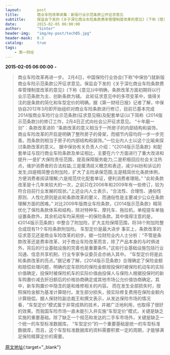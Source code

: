 ```yaml
---
layout:       post
title:        商业车险改革续集：新版行业示范条款公开征求意见
subtitle:     保监会下发的《关于深化商业车险条款费率管理制度改革的意见》(下称《意见》)中明确，条款改革方面初期将以行业示范条款为主、创新条款为辅。
date:         2015-02-05 06:00:00
author:       "Sinter"
header-img:   "img/my-post/tech05.jpg"
header-mask:  0.3
catalog:      true
tags:
    - 第一财经
---
```


**2015-02-05 06:00:00**  **-**

> 商业车险改革再进一步。
2月4日，中国保险行业协会(下称“中保协”)就新版商业车险示范条款公开征求意见。保监会下发的《关于深化商业车险条款费率管理制度改革的意见》(下称《意见》)中明确，条款改革方面初期将以行业示范条款为主、创新条款为辅。
此轮征求意见中的多项变革中，值得关注的是条款的简化和车型定价的明确。据《第一财经日报》记者了解，中保协自2012年3月即开始组织对商业车险条款进行修订，目前已基本完成2014版商业车险行业示范条款(征求意见稿)及配套单证(以下简称《2014版示范条款》)的修订工作，2月4日正式向社会公开征求意见。
“十年磨一剑”：条款改革进阶
“条款改革的意义相当于一所房子的内部结构和装饰，商业车险改革的开启是明确了整所房子的骨架，而细节内容均将一步一步完善。而条款则相当于房子的内部结构和装饰。”一位业内人士以这个比喻来探讨条款改革的意义。
据中保协有关负责人介绍：“《2014版示范条款》和配套单证与现行商业车险条款及单证相比，主要在六个方面进行了重大改进和提升:一是扩大保险责任范围，提高保障服务能力;二是积极回应社会关注热点，维护消费者的合法权益;三是厘清歧义概念和表述，减少纠纷和诉讼的发生;四是精简整合附加险，扩大了主险承保范围;五是精简优化条款体例，方便消费者阅读理解;六是规范优化配套单证，便利消费者理赔。”
“此轮条款改革是十几年来较大的一次，之前只在2006年和2009年有一些修订，较为符合目前行业发展的现状。”上述业内人士表示，“合法性、合理性、通俗性原则、人性化原则是此轮条款改革的要义，而通俗性是主要减少公众在条款理解方面的困难。”
对比2009年版商业车险条款，《2014版示范条款》精简优化了保险条款体系和结构，除对特种车、摩托车、拖拉机，单程提车单独设置条款外，其余机动车均采用统一的保险条款。其中值得注意的是，《2014版示范条款》中整合了附加险，扩大主险保障范围，将38个附加险整合成现有11个车险条款附加险。
车型定价是最大进步
事实上，条款改革的征求意见还是商业车险改革的初步。据一位财险业内人士分析：“不管是条款改革还是费率改革，对于商业车险改革而言，除了产品本身的与时俱进外，背后的行业基础设施的完善也是重要条件。”这些行业基础设施包括行业沟通、信息共享机制，行业专家争议委员会亦纳入其中。
“车型定价将是此轮条款改革的亮点。”据记者了解，《2014版示范条款》合理确定了保险金额和赔偿处理问题，明确约定车损险的保险金额按投保时被保险机动车的实际价值确定，投保时被保险机车的实际价值由投保人与保险人根据投保时的新车购置价减去折旧额后的价格协商确定或其他市场公允价值协商确定。其中，新车购置价中隐含的是和维修相关的内容。
而在发生全部损失时，按照保险金额为基准计算赔付。发生部分损失，按实际修复费用在保险金额内计算赔偿。据人保财险副总裁王和撰文表示，从发达保险市场的情况看，“车型定价”模式属于非常成熟的技术，并被广泛地利用，也取得了很好的效果。而我国车险市场一直未能引入并实施“车型定价”模式，关键是缺乏实施的重要基础。除了缺乏一个规范和发达的二手车市场外，关键是缺乏一个统一的车型标准数据库。
“车型定价”的一个重要基础是统一的车型标准数据库，而且，这个车型标准数据库的资料需要积累一定的周期，才能够满足保险精算定价的需要。


[原文地址](http://www.yicai.com/news/4572519.html){:target="_blank"}


